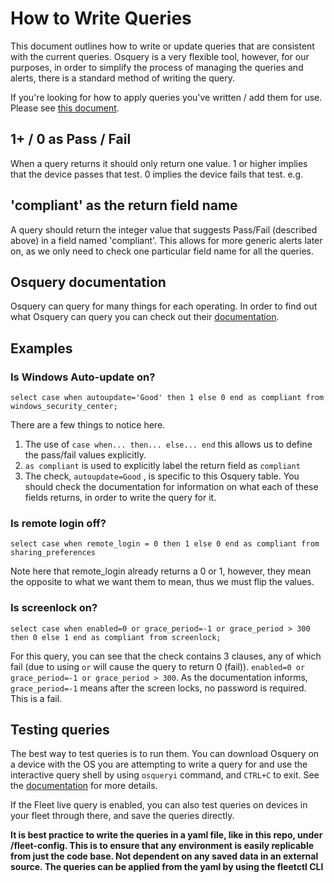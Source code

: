 # How to Write Queries

This document outlines how to write or update queries that are consistent with the current queries. Osquery is a very flexible tool, however, for our purposes, in order to simplify the process of managing the queries and alerts, there is a standard method of writing the query.

If you're looking for how to apply queries you've written / add them for use. Please see [this document](fleet-setup.md).

## 1+ / 0 as Pass / Fail
When a query returns it should only return one value. 1 or higher implies that the device passes that test. 0 implies the device fails that test.
e.g. 

## 'compliant' as the return field name
A query should return the integer value that suggests Pass/Fail (described above) in a field named 'compliant'. This allows for more generic alerts later on, as we only need to check one particular field name for all the queries.

## Osquery documentation
Osquery can query for many things for each operating. In order to find out what Osquery can query you can check out their [documentation](https://osquery.io/schema).

## Examples
### Is Windows Auto-update on?

    select case when autoupdate='Good' then 1 else 0 end as compliant from windows_security_center;

There are a few things to notice here.
1. The use of `case when... then... else... end` this allows us to define the pass/fail values explicitly.
2. `as compliant` is used to explicitly label the return field as `compliant`
3. The check, `autoupdate=Good` , is specific to this Osquery table. You should check the documentation for information on what each of these fields returns, in order to write the query for it.
</ol>

### Is remote login off?

    select case when remote_login = 0 then 1 else 0 end as compliant from sharing_preferences

Note here that remote_login already returns a 0 or 1, however, they mean the opposite to what we want them to mean, thus we must flip the values.

### Is screenlock on?

    select case when enabled=0 or grace_period=-1 or grace_period > 300 then 0 else 1 end as compliant from screenlock;

For this query, you can see that the check contains 3 clauses, any of which fail (due to using `or` will cause the query to return 0 (fail)).
`enabled=0 or grace_period=-1 or grace_period > 300`. As the documentation informs, `grace_period=-1` means after the screen locks, no password is required. This is a fail. 


## Testing queries
The best way to test queries is to run them. You can download Osquery on a device with the OS you are attempting to write a query for and use the interactive query shell by using `osqueryi` command, and `CTRL+C` to exit. 
See the [documentation](https://osquery.readthedocs.io/en/stable/installation/install-macos/) for more details.

If the Fleet live query is enabled, you can also test queries on devices in your fleet through there, and save the queries directly.

**It is best practice to write the queries in a yaml file, like in this repo, under /fleet-config. This is to ensure that any environment is easily replicable from just the code base. Not dependent on any saved data in an external source.
The queries can be applied from the yaml by using the fleetctl CLI**
